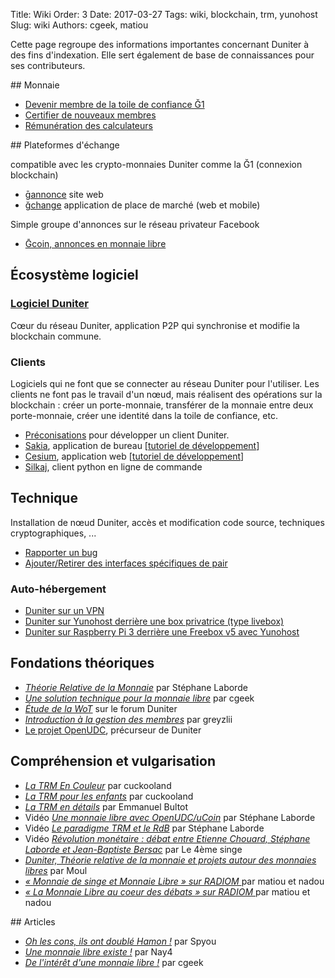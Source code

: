Title: Wiki
Order: 3
Date: 2017-03-27
Tags: wiki, blockchain, trm, yunohost
Slug: wiki
Authors: cgeek, matiou

Cette page regroupe des informations importantes concernant Duniter à des fins d'indexation. Elle sert également de base de connaissances pour ses contributeurs.

## Monnaie

* [Devenir membre de la toile de confiance Ğ1](./devenir-membre)
* [Certifier de nouveaux membres](./certifier-de-nouveaux-membres)
* [Rémunération des calculateurs](./remuneration)

## Plateformes d'échange

compatible avec les crypto-monnaies Duniter comme la Ğ1 (connexion blockchain)

* [ḡannonce](https://gannonce.duniter.org/) site web
* [ğchange](https://www.gchange.fr/) application de place de marché (web et mobile)

Simple groupe d'annonces sur le réseau privateur Facebook

* [Ḡcoin, annonces en monnaie libre](https://www.facebook.com/groups/217329018743538/)  

## Écosystème logiciel

### [Logiciel Duniter](./duniter)

Cœur du réseau Duniter, application P2P qui synchronise et modifie la blockchain commune.

### Clients

Logiciels qui ne font que se connecter au réseau Duniter pour l'utiliser. Les clients ne font pas le travail d'un nœud, mais réalisent des opérations sur la blockchain : créer un porte-monnaie, transférer de la monnaie entre deux porte-monnaie,  créer une identité dans la toile de confiance, etc.

* [Préconisations](./preconisations-client-duniter) pour développer un client Duniter.
* [Sakia](http://sakia-wallet.org/), application de bureau [[tutoriel de développement](https://github.com/duniter/sakia/blob/master/doc/install_for_developers.md)]
* [Cesium](https://github.com/duniter/cesium), application web [[tutoriel de développement](https://github.com/duniter/cesium/blob/master/doc/fr/development_tutorial-01.md)]
* [Silkaj](https://github.com/duniter/silkaj), client python en ligne de commande

## Technique

Installation de nœud Duniter, accès et modification code source, techniques cryptographiques, ...

* [Rapporter un bug](./rapporter-un-bug)
* [Ajouter/Retirer des interfaces spécifiques de pair](./interfaces-specifiques-de-pair)

### Auto-hébergement

* [Duniter sur un VPN](https://forum.duniter.org/t/duniter-sur-un-vpn/2280/13)
* [Duniter sur Yunohost derrière une box privatrice (type livebox)](https://forum.duniter.org/t/duniter-sur-yunohost-derriere-une-box-privatrice-type-livebox/2169)
* [Duniter sur Raspberry Pi 3 derrière une Freebox v5 avec Yunohost](./duniter/install-duniter-freebox_v5-yunohost)

## Fondations théoriques

* *[Théorie Relative de la Monnaie](http://trm.creationmonetaire.info/)* par Stéphane Laborde
* *[Une solution technique pour la monnaie libre](../comprendre/theorie/#une-solution)* par cgeek
* *[Étude de la WoT](https://forum.duniter.org/t/etude-de-la-wot/977)* sur le forum Duniter
* *[Introduction à la gestion des membres](../introduction-a-la-toile-de-confiance)* par greyzlii
* [Le projet OpenUDC](https://github.com/Open-UDC/open-udc), précurseur de Duniter

## Compréhension et vulgarisation

* *[La TRM En Couleur](http://cuckooland.free.fr/LaTrmEnCouleur.html)* par cuckooland
* *[La TRM pour les enfants](http://cuckooland.free.fr/LaTrmPourLesEnfants.html)* par cuckooland
* *[La TRM en détails](http://monnaie.ploc.be/)* par Emmanuel Bultot
* Vidéo *[Une monnaie libre avec OpenUDC/uCoin](https://www.youtube.com/watch?v=ljflI-JAsbc)* par Stéphane Laborde
* Vidéo *[Le paradigme TRM et le RdB](https://www.youtube.com/watch?v=PdSEpQ8ZtY4)* par Stéphane Laborde
* Vidéo *[Révolution monétaire : débat entre Etienne Chouard, Stéphane Laborde et Jean-Baptiste Bersac](https://www.youtube.com/watch?v=kvjstlFaxUw)* par Le 4ème singe
* *[Duniter, Théorie relative de la monnaie et projets autour des monnaies libres](https://moul.re/blog/index.php?article3/duniter)* par Moul
* *[« Monnaie de singe et Monnaie Libre » sur RADIOM ](https://www.radiom.fr/podcast/71-passeurs-de-bougnettes/3453-monnaie-de-singe-et-monnaie-libre.html)* par matiou et nadou
* *[« La Monnaie Libre au coeur des débats » sur RADIOM ](https://www.radiom.fr/podcast/71-passeurs-de-bougnettes/3621-la-monnaie-libre-au-coeur-des-debats.html)* par matiou et nadou

## Articles

* *[Oh les cons, ils ont doublé Hamon !](http://blog.spyou.org/wordpress-mu/2017/03/14/oh-les-cons-ils-ont-double-hamon/)* par Spyou
* *[Une monnaie libre existe !](http://nayya.org/)* par Nay4
* *[De l'intérêt d'une monnaie libre !](https://blog.cgeek.fr/de-linteret-dune-monnaie-libre.html)* par cgeek
